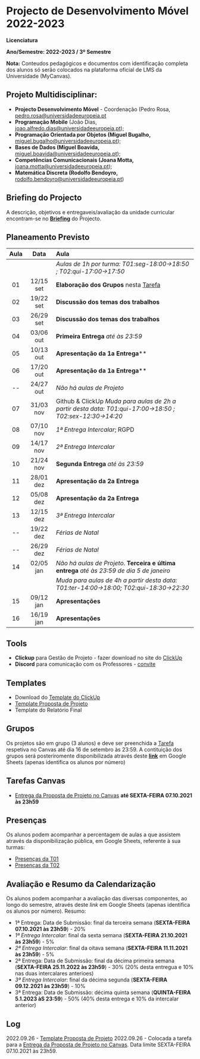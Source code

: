 # Projecto de Desenvolvimento Móvel 2022-2023

**Licenciatura**

**Ano/Semestre: 2022-2023 / 3º Semestre**

**Nota:** Conteudos pedagógicos e documentos com identificação completa dos alunos só serão colocados na plataforma oficial de LMS da Universidade (MyCanvas).

## Projeto Multidisciplinar:

- **Projecto Desenvolvimento Móvel** - Coordenação (Pedro Rosa, [pedro.rosa@universidadeeuropeia.pt](mailto:pedro.rosa@universidadeeuropeia.pt)
- **Programação Mobile** (João Dias, [joao.alfredo.dias@universidadeeuropeia.pt](mailto:joao.dias@universidadeeuropeia.pt));
- **Programação Orientada por Objetos (Miguel Bugalho,** [miguel.bugalho@universidadeeuropeia.pt](mailto:miguel.bugalho@universidadeeuropeia.pt));
- **Bases de Dados (Miguel Boavida,** [miguel.boavida@universidadeeuropeia.pt](mailto:miguel.boavida@universidadeeuropeia.pt));
- **Competências Comunicacionais (Joana Motta,** [joana.motta@universidadeeuropeia.pt](mailto:joana.motta@universidadeeuropeia.pt));
- **Matemática Discreta (Rodolfo Bendoyro,** [rodolfo.bendoyro@universidadeeuropeia.pt](mailto:rodolfo.bendoyro@universidadeeuropeia.pt))

## Briefing do Projecto

A descrição, objetivos e entregaveis/avaliação da unidade curricular encontram-se no **[Briefing](Briefing.md)** do Projecto.

## Planeamento Previsto

| Aula | Data | Aula |
| :-----------: | :-----------: | :---------- |
|  |  | *Aulas de 1h por turma: T01:seg-18:00->18:50 ; T02:qui-17:00->17:50* |
| 01 | 12/15 set | **Elaboração dos Grupos** nesta [Tarefa](https://mycampus.pt/courses/13374/assignments/15524) |
| 02 | 19/22 set | **Discussão dos temas dos trabalhos** |
| 03 | 26/29 set | **Discussão dos temas dos trabalhos** |
| 04 | 03/06 out | **Primeira Entrega** *até às 23:59* |
| 05 | 10/13 out | **Apresentação da 1a Entrega**** |
| 06 | 17/20 out | **Apresentação da 1a Entrega**** |
| -- | 24/27 out | *Não há aulas de Projeto* |
| 07 | 31/03 nov | Github & ClickUp  *Muda para aulas de 2h a partir desta data: T01:qui-17:00->18:50 ; T02:sex-12:30->14:20* |
| 08 | 07/10 nov |  *1ª Entrega Intercalar*; RGPD|
| 09 | 14/17 nov |  *2ª Entrega Intercalar*|
| 10 | 21/24 nov | **Segunda Entrega** *até às 23:59*  |
| 11 | 28/01 dez | **Apresentação da 2a Entrega** |
| 12 | 05/08 dez | **Apresentação da 2a Entrega** |
| 13 | 12/15 dez | *3ª Entrega Intercalar* |
| -- | 19/22 dez | *Férias de Natal* |
| -- | 26/29 dez | *Férias de Natal* |
| 14 | 02/05 jan | *Não há aulas de Projeto*.  **Terceira e última entrega** *até às 23:59 de dia 5 de janeiro* |
|  |  | *Muda para aulas de 4h a partir desta data: T01:ter-14:00->18:00; T02:qui-18:30->22:30*|
| 15 | 09/12 jan | **Apresentações** |
| 16 | 16/19 jan | **Apresentações** |


## Tools
- **Clickup** para Gestão de Projeto - fazer download no site do [ClickUp](https://www.clickup.com/)
- **Discord** para comunicação com os Professores - [convite](https://discord.gg/cwuNKwwt)

## Templates
- Download do [Template do ClickUp](https://app.clickup.com/template/project/t-66165690/d0d0bd28986cba9) 
- [Template Proposta de Projeto](https://github.com/pmrosa-classes/ProjDesenvolvimentoMovel-2022-2023/blob/main/Template-Proposta.md)
- Template do Relatório Final

## Grupos

Os projetos são em grupo (3 alunos) e deve ser preenchida a [Tarefa](https://mycampus.pt/courses/13374/assignments/15524) respetiva no Canvas até dia 16 de setembro às 23:59.
A contituição dos grupos será posteriromente disponibilizada através deste **[link](https://docs.google.com/spreadsheets/d/e/2PACX-1vQ6_NXhcPLzlngPi6KNQzDmSAJdltBnX-1-LycT61ErdBucJSG2oFeFYfbg1oXktf8aR0abR9wxs-Gr/pubhtml?gid=592821258&single=true)** em Google Sheets (apenas identifica os alunos por número) 

## Tarefas Canvas
- [Entrega da Proposta de Projeto no Canvas](https://mycampus.pt/courses/13374/assignments/16341) **até SEXTA-FEIRA 07.10.2021 às 23h59**

## Presenças

Os alunos podem acompanhar a percentagem de aulas a que assistem através da disponibilização pública, em Google Sheets, referente à sua turmas:
- [Presenças da T01](https://docs.google.com/spreadsheets/d/e/2PACX-1vQ6_NXhcPLzlngPi6KNQzDmSAJdltBnX-1-LycT61ErdBucJSG2oFeFYfbg1oXktf8aR0abR9wxs-Gr/pubhtml?gid=1412701734&single=true)
- [Presenças da T02](https://docs.google.com/spreadsheets/d/e/2PACX-1vQ6_NXhcPLzlngPi6KNQzDmSAJdltBnX-1-LycT61ErdBucJSG2oFeFYfbg1oXktf8aR0abR9wxs-Gr/pubhtml?gid=933545162&single=true)

## Avaliação e Resumo da Calendarização

Os alunos podem acompanhar a avaliação das diversas componentes, ao longo do semestre, através deste *link* em Google Sheets (apenas identifica os alunos por número).
Resumo:
- 1ª Entrega: Data de Submissão: final da terceira semana (**SEXTA-FEIRA 07.10.2021 às 23h59**) - 20%
- *1ª Entrega Intercalar*: final da sexta semana (**SEXTA-FEIRA 21.10.2021 às 23h59**) - 5%
- *2ª Entrega Intercalar*: final da oitava semana (**SEXTA-FEIRA 11.11.2021 às 23h59**) - 5%
- 2ª Entrega: Data de Submissão: final da décima primeira semana (**SEXTA-FEIRA 25.11.2022 às 23h59**) - 30% (20% desta entregua e 10% nas duas intercalares anterioes)
- *3ª Entrega Intercalar*: final da décima segunda (**SEXTA-FEIRA 09.12.2021 às 23h59**) - 10%
- 3ª Entrega: Data de Submissão: décima quinta semana (**QUINTA-FEIRA 5.1.2023 àS 23:59**) - 50% (40% desta entrega e 10% da intercalar anterior)

## Log

2022.09.26 - [Template Proposta de Projeto](https://github.com/pmrosa-classes/ProjDesenvolvimentoMovel-2022-2023/blob/main/Template-Proposta.md)
2022.09.26 - Colocada a tarefa para a [Entrega da Proposta de Projeto no Canvas](https://mycampus.pt/courses/13374/assignments/16341). Data limite SEXTA-FEIRA 07.10.2021 às 23h59.


